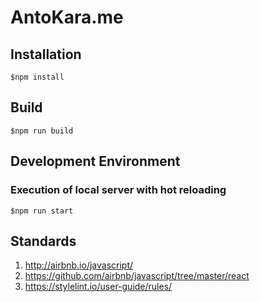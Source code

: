 # AntoKara.me

## Installation

`$npm install`

## Build

`$npm run build`

## Development Environment

### Execution of local server with hot reloading

`$npm run start`

## Standards

1. <http://airbnb.io/javascript/>
1. <https://github.com/airbnb/javascript/tree/master/react>
1. <https://stylelint.io/user-guide/rules/>
